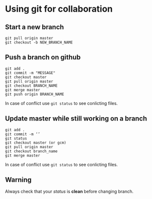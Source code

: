 # Using git for collaboration

## Start a new branch
```
git pull origin master
git checkout -b NEW_BRANCH_NAME
```


## Push a branch on github
```
git add .
git commit -m "MESSAGE"
git checkout master
git pull origin master
git checkout BRANCH_NAME
git merge master
git push origin BRANCH_NAME
```
In case of conflict use `git status` to see conlicting files.

## Update master while still working on a branch
```
git add .
git commit -m ‘’
git status
git checkout master (or gcm)
git pull origin master
git checkout branch_name
git merge master
```

In case of conflict use `git status` to see conlicting files.

## Warning

Always check that your *status* is **clean** before changing branch.
